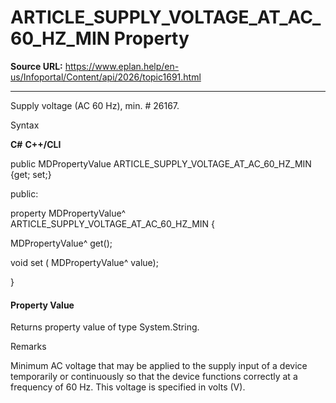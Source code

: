 # ARTICLE_SUPPLY_VOLTAGE_AT_AC_60_HZ_MIN Property

**Source URL:** https://www.eplan.help/en-us/Infoportal/Content/api/2026/topic1691.html

---

Supply voltage (AC 60 Hz), min. # 26167.

Syntax

**C#**
**C++/CLI**


public MDPropertyValue ARTICLE_SUPPLY_VOLTAGE_AT_AC_60_HZ_MIN {get; set;}

public:

property MDPropertyValue^ ARTICLE_SUPPLY_VOLTAGE_AT_AC_60_HZ_MIN {

   MDPropertyValue^ get();

   void set (    MDPropertyValue^ value);

}


#### Property Value

Returns property value of type System.String.

Remarks

Minimum AC voltage that may be applied to the supply input of a device temporarily or continuously so that the device functions correctly at a frequency of 60 Hz. This voltage is specified in volts (V).
